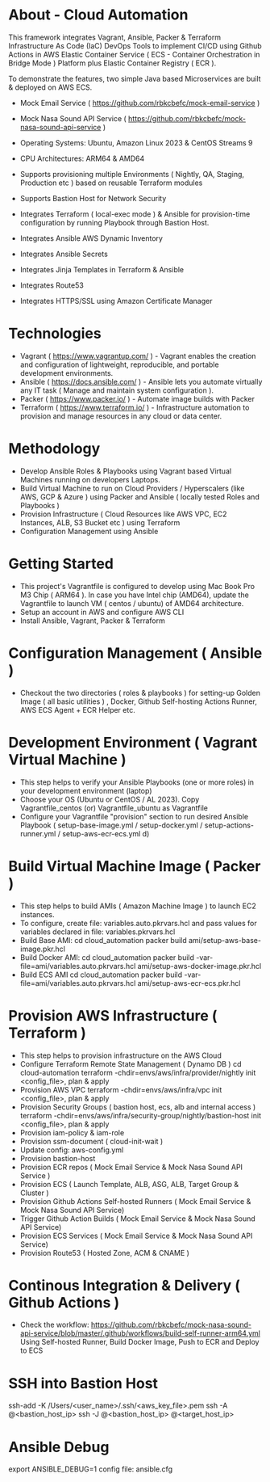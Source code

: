 # About - Cloud Automation

This framework integrates Vagrant, Ansible, Packer &amp; Terraform Infrastructure As Code (IaC) DevOps Tools to implement CI/CD using Github Actions in AWS Elastic Container Service ( ECS - Container Orchestration in Bridge Mode ) Platform plus Elastic Container Registry ( ECR ).

To demonstrate the features, two simple Java based Microservices are built & deployed on AWS ECS.

- Mock Email Service ( https://github.com/rbkcbefc/mock-email-service )
- Mock Nasa Sound API Service ( https://github.com/rbkcbefc/mock-nasa-sound-api-service )

- Operating Systems: Ubuntu, Amazon Linux 2023 & CentOS Streams 9
- CPU Architectures: ARM64 & AMD64
- Supports provisioning multiple Environments ( Nightly, QA, Staging, Production etc ) based on reusable Terraform modules
- Supports Bastion Host for Network Security
- Integrates Terraform ( local-exec mode ) & Ansible for provision-time configuration by running Playbook through Bastion Host.
- Integrates Ansible AWS Dynamic Inventory
- Integrates Ansible Secrets 
- Integrates Jinja Templates in Terraform & Ansible
- Integrates Route53 
- Integrates HTTPS/SSL using Amazon Certificate Manager

# Technologies

- Vagrant ( https://www.vagrantup.com/ ) - Vagrant enables the creation and configuration of lightweight, reproducible, and portable development environments.
- Ansible ( https://docs.ansible.com/ ) - Ansible lets you automate virtually any IT task ( Manage and maintain system configuration ).
- Packer ( https://www.packer.io/ ) - Automate image builds with Packer
- Terraform ( https://www.terraform.io/ ) - Infrastructure automation to provision and manage resources in any cloud or data center.

# Methodology

- Develop Ansible Roles & Playbooks using Vagrant based Virtual Machines running on developers Laptops.
- Build Virtual Machine to run on Cloud Providers / Hyperscalers (like AWS, GCP & Azure ) using Packer and Ansible ( locally tested Roles and Playbooks )
- Provision Infrastructure ( Cloud Resources like AWS VPC, EC2 Instances, ALB, S3 Bucket etc ) using Terraform
- Configuration Management using Ansible

# Getting Started

- This project's Vagrantfile is configured to develop using Mac Book Pro M3 Chip ( ARM64 ).
In case you have Intel chip (AMD64), update the Vagrantfile to launch VM ( centos / ubuntu) of AMD64 architecture.
- Setup an account in AWS and configure AWS CLI
- Install Ansible, Vagrant, Packer & Terraform

# Configuration Management ( Ansible )

- Checkout the two directories ( roles & playbooks ) for setting-up Golden Image ( all basic utilities ) , Docker, Github Self-hosting Actions Runner, AWS ECS Agent + ECR Helper etc.

# Development Environment ( Vagrant Virtual Machine )

- This step helps to verify your Ansible Playbooks (one or more roles) in your development environment (laptop)
- Choose your OS (Ubuntu or CentOS / AL 2023). Copy Vagrantfile_centos (or) Vagrantfile_ubuntu as Vagrantfile
- Configure your Vagrantfile "provision" section to run desired Ansible Playbook ( setup-base-image.yml / setup-docker.yml / setup-actions-runner.yml / setup-aws-ecr-ecs.yml d)

# Build Virtual Machine Image ( Packer )

- This step helps to build AMIs ( Amazon Machine Image ) to launch EC2 instances.
- To configure, create file: variables.auto.pkrvars.hcl and pass values for variables declared in file: variables.pkrvars.hcl
- Build Base AMI:
cd cloud_automation
packer build ami/setup-aws-base-image.pkr.hcl
- Build Docker AMI:
cd cloud_automation
packer build -var-file=ami/variables.auto.pkrvars.hcl ami/setup-aws-docker-image.pkr.hcl
- Build ECS AMI
cd cloud_automation
packer build -var-file=ami/variables.auto.pkrvars.hcl ami/setup-aws-ecr-ecs.pkr.hcl

# Provision AWS Infrastructure ( Terraform )

- This step helps to provision infrastructure on the AWS Cloud
- Configure Terraform Remote State Management ( Dynamo DB )
cd cloud-automation
terraform -chdir=envs/aws/infra/provider/nightly init <config_file>, plan & apply
- Provision AWS VPC
terraform -chdir=envs/aws/infra/vpc init <config_file>, plan & apply
- Provision Security Groups ( bastion host, ecs, alb and internal access )
terraform -chdir=envs/aws/infra/security-group/nightly/bastion-host init <config_file>, plan & apply
- Provision iam-policy & iam-role
- Provision ssm-document ( cloud-init-wait )
- Update config: aws-config.yml 
- Provision bastion-host
- Provision ECR repos ( Mock Email Service & Mock Nasa Sound API Service )
- Provision ECS ( Launch Template, ALB, ASG, ALB, Target Group & Cluster )
- Provision Github Actions Self-hosted Runners ( Mock Email Service & Mock Nasa Sound API Service)
- Trigger Github Action Builds  ( Mock Email Service & Mock Nasa Sound API Service) 
- Provision ECS Services ( Mock Email Service & Mock Nasa Sound API Service) 
- Provision Route53 ( Hosted Zone, ACM & CNAME )

# Continous Integration & Delivery ( Github Actions )

- Check the workflow: https://github.com/rbkcbefc/mock-nasa-sound-api-service/blob/master/.github/workflows/build-self-runner-arm64.yml
Using Self-hosted Runner, Build Docker Image, Push to ECR and Deploy to ECS

# SSH into Bastion Host
ssh-add -K /Users/<user_name>/.ssh/<aws_key_file>.pem
ssh -A <user>@<bastion_host_ip>
ssh -J <user>@<bastion_host_ip> <user>@<target_host_ip>

# Ansible Debug
export ANSIBLE_DEBUG=1
config file: ansible.cfg

